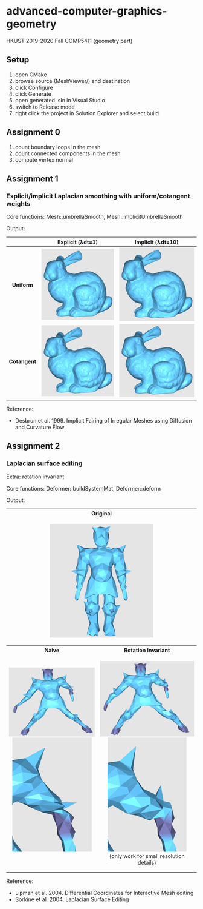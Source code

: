 # advanced-computer-graphics-geometry
HKUST 2019-2020 Fall COMP5411 (geometry part)

## Setup
1. open CMake
2. browse source (MeshViewer/) and destination
3. click Configure
4. click Generate
5. open generated .sln in Visual Studio
8. switch to Release mode
7. right click the project in Solution Explorer and select build

## Assignment 0
1. count boundary loops in the mesh
2. count connected components in the mesh
3. compute vertex normal

## Assignment 1
### Explicit/implicit Laplacian smoothing with uniform/cotangent weights

Core functions: Mesh::umbrellaSmooth, Mesh::implicitUmbrellaSmooth

Output:

|               | Explicit (λdt=1)    | Implicit (λdt=10)   |
| :-----------: | :-----------------: | :-----------------: |
| **Uniform**   | ![](img/ass1_1.gif) | ![](img/ass1_3.gif) |
| **Cotangent** | ![](img/ass1_2.gif) | ![](img/ass1_4.gif) |

Reference:
- Desbrun et al. 1999. Implicit Fairing of Irregular Meshes using Diffusion and Curvature Flow

## Assignment 2
### Laplacian surface editing

Extra: rotation invariant

Core functions: Deformer::buildSystemMat, Deformer::deform

Output:
<table>
  <tr>
  <th colspan="2">Original</th>
  </tr>
  <tr>
    <td colspan="2">
      <p align="center"><img src="img/ass2_0.png" height="300"></p>
    </td>
  </tr>
  <tr>
    <th>Naive</th>
    <th>Rotation invariant</th>
  </tr>
  <tr>
    <td>
      <p align="center"><img src="img/ass2_1_1.png"><img src="img/ass2_1_2.png"><br/><br/></p>
    </td>
    <td><p align="center"><img src="img/ass2_2_1.png"><img src="img/ass2_2_2.png"><br/>(only work for small resolution details)</p></td>
  </tr>
</table>

Reference:
- Lipman et al. 2004. Differential Coordinates for Interactive Mesh editing
- Sorkine et al. 2004. Laplacian Surface Editing
